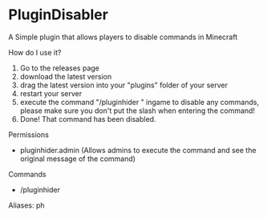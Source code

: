 # PluginDisabler

A Simple plugin that allows players to disable commands in Minecraft

How do I use it?

1. Go to the releases page
2. download the latest version
3. drag the latest version into your "plugins" folder of your server
4. restart your server
5. execute the command "/pluginhider <command>" ingame to disable any commands, please make sure you don't put the slash when entering the command!
6. Done! That command has been disabled.

Permissions
- pluginhider.admin (Allows admins to execute the command and see the original message of the command)

Commands
- /pluginhider <command>

Aliases: ph
